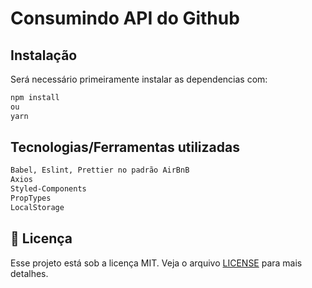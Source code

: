 # Consumindo API do Github

## Instalação

Será necessário primeiramente instalar as dependencias com:
```bash
npm install
ou
yarn
```

## Tecnologias/Ferramentas utilizadas

```bash
Babel, Eslint, Prettier no padrão AirBnB
Axios
Styled-Components
PropTypes
LocalStorage
```

## :memo: Licença

Esse projeto está sob a licença MIT. Veja o arquivo [LICENSE](LICENSE.md) para mais detalhes.

